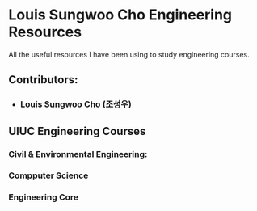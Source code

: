 # Louis Sungwoo Cho Engineering Resources
All the useful resources I have been using to study engineering courses.

## Contributors:
- ### Louis Sungwoo Cho (조성우)

## UIUC Engineering Courses

### Civil & Environmental Engineering:

### Compputer Science

### Engineering Core
